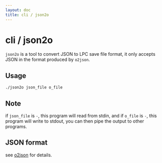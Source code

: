 ```yaml
---
layout: doc
title: cli / json2o
---
```


# cli / json2o

`json2o` is a tool to convert JSON to LPC save file format, it only accepts JSON in the format produced by `o2json`.

## Usage

```bash
./json2o json_file o_file
```

## Note

if `json_file` is `-`, this program will read from stdin, and if `o_file` is `-`, this program will write to stdout,
you can then pipe the output to other programs.

## JSON format

see [o2json](/cli/o2json.html) for details.



